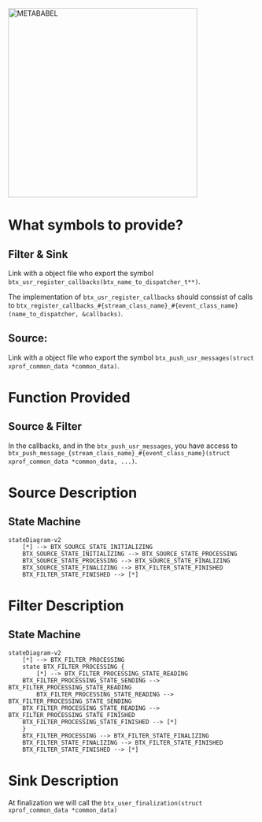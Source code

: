 <img width="384" alt="METABABEL" src="https://user-images.githubusercontent.com/6524907/217338770-ab69a6c8-f0fa-4e00-9b8f-bf5d2192d0bd.png">

# What symbols to provide?

## Filter & Sink

Link with a object file who export the symbol `btx_usr_register_callbacks(btx_name_to_dispatcher_t**)`.

The implementation of `btx_usr_register_callbacks` should conssist of calls to `btx_register_callbacks_#{stream_class_name}_#{event_class_name}(name_to_dispatcher, &callbacks)`.

## Source:

Link with a object file who export the symbol `btx_push_usr_messages(struct xprof_common_data *common_data)`.

# Function Provided

## Source & Filter
	
In the callbacks, and in the `btx_push_usr_messages`, you have access to `btx_push_message_{stream_class_name}_#{event_class_name}(struct xprof_common_data *common_data, ...)`.


# Source Description

## State Machine

```mermaid
stateDiagram-v2
    [*] --> BTX_SOURCE_STATE_INITIALIZING
    BTX_SOURCE_STATE_INITIALIZING --> BTX_SOURCE_STATE_PROCESSING
    BTX_SOURCE_STATE_PROCESSING --> BTX_SOURCE_STATE_FINALIZING
    BTX_SOURCE_STATE_FINALIZING --> BTX_FILTER_STATE_FINISHED
    BTX_FILTER_STATE_FINISHED --> [*]
```

# Filter Description

## State Machine

```mermaid
stateDiagram-v2
    [*] --> BTX_FILTER_PROCESSING
    state BTX_FILTER_PROCESSING {
        [*] --> BTX_FILTER_PROCESSING_STATE_READING
	BTX_FILTER_PROCESSING_STATE_SENDING --> BTX_FILTER_PROCESSING_STATE_READING
    	BTX_FILTER_PROCESSING_STATE_READING --> BTX_FILTER_PROCESSING_STATE_SENDING
	BTX_FILTER_PROCESSING_STATE_READING --> BTX_FILTER_PROCESSING_STATE_FINISHED
	BTX_FILTER_PROCESSING_STATE_FINISHED --> [*]
    }
    BTX_FILTER_PROCESSING --> BTX_FILTER_STATE_FINALIZING
    BTX_FILTER_STATE_FINALIZING --> BTX_FILTER_STATE_FINISHED
    BTX_FILTER_STATE_FINISHED --> [*]
```

# Sink Description

At finalization we will call the `btx_user_finalization(struct xprof_common_data *common_data)`


